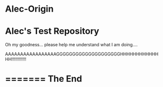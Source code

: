 Alec-Origin
===========

Alec's Test Repository
======================

Oh my goodness... please help me understand what I am doing....


AAAAAAAAAAAAAAAAAGGGGGGGGGGGGGGGGGGGGHHHHHHHHHHHHHH!!!!!!!!!!!!

=======
The End
=======

